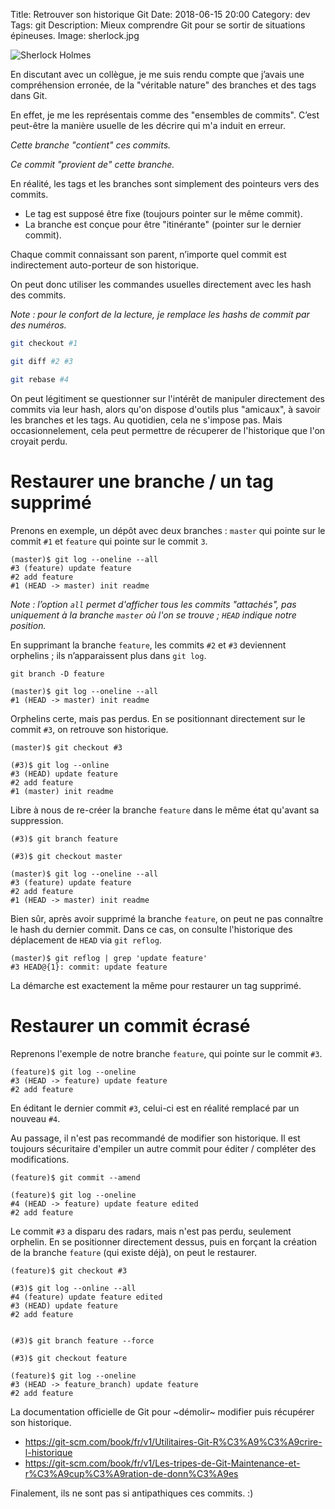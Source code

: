 Title: Retrouver son historique Git
Date: 2018-06-15 20:00
Category: dev
Tags: git
Description: Mieux comprendre Git pour se sortir de situations épineuses.
Image: sherlock.jpg


![Sherlock Holmes]({filename}/images/sherlock.jpg "Because you're an idiot. No, no, no. Don't look like that. Practically everyone is.")

En discutant avec un collègue, je me suis rendu compte que j’avais une compréhension erronée, de la "véritable nature" des branches et des tags dans Git.

En effet, je me les représentais comme des "ensembles de commits". C’est peut-être la manière usuelle de les décrire qui m'a induit en erreur.

_Cette branche "contient" ces commits._

_Ce commit "provient de" cette branche._

En réalité, les tags et les branches sont simplement des pointeurs vers des commits.

- Le tag est supposé être fixe (toujours pointer sur le même commit).
- La branche est conçue pour être "itinérante" (pointer sur le dernier commit).

Chaque commit connaissant son parent, n’importe quel commit est indirectement auto-porteur de son historique.

On peut donc utiliser les commandes usuelles directement avec les hash des commits.

_Note : pour le confort de la lecture, je remplace les hashs de commit par des numéros._

```bash
git checkout #1

git diff #2 #3

git rebase #4
```

On peut légitiment se questionner sur l'intérêt de manipuler directement des commits via leur hash, alors qu'on dispose d'outils plus "amicaux", à savoir les branches et les tags. Au quotidien, cela ne s'impose pas. Mais occasionnelement, cela peut permettre de récuperer de l'historique que l'on croyait perdu.

# Restaurer une branche / un tag supprimé

Prenons en exemple, un dépôt avec deux branches : `master` qui pointe sur le commit `#1` et `feature` qui pointe sur le commit `3`.

```
(master)$ git log --oneline --all
#3 (feature) update feature
#2 add feature
#1 (HEAD -> master) init readme
```

_Note : l’option `all` permet d'afficher tous les commits "attachés", pas uniquement à la branche `master` où l'on se trouve ; `HEAD` indique notre position._

En supprimant la branche `feature`, les commits `#2` et `#3` deviennent orphelins ; ils n’apparaissent plus dans `git log`.

```
git branch -D feature

(master)$ git log --oneline --all
#1 (HEAD -> master) init readme
```

Orphelins certe, mais pas perdus. En se positionnant directement sur le commit `#3`, on retrouve son historique.

```
(master)$ git checkout #3

(#3)$ git log --online
#3 (HEAD) update feature
#2 add feature
#1 (master) init readme
```

Libre à nous de re-créer la branche `feature` dans le même état qu'avant sa suppression.

```
(#3)$ git branch feature

(#3)$ git checkout master

(master)$ git log --oneline --all
#3 (feature) update feature
#2 add feature
#1 (HEAD -> master) init readme
```

Bien sûr, après avoir supprimé la branche `feature`, on peut ne pas connaître le hash du dernier commit. Dans ce cas, on consulte l'historique des déplacement de `HEAD` via `git reflog`.

```
(master)$ git reflog | grep 'update feature'
#3 HEAD@{1}: commit: update feature
```

La démarche est exactement la même pour restaurer un tag supprimé.

# Restaurer un commit écrasé

Reprenons l'exemple de notre branche `feature`, qui pointe sur le commit `#3`.

```
(feature)$ git log --oneline
#3 (HEAD -> feature) update feature
#2 add feature
```

En éditant le dernier commit `#3`, celui-ci est en réalité remplacé par un nouveau `#4`.

Au passage, il n'est pas recommandé de modifier son historique. Il est toujours sécuritaire d'empiler un autre commit pour éditer / compléter des modifications.

```
(feature)$ git commit --amend

(feature)$ git log --oneline
#4 (HEAD -> feature) update feature edited
#2 add feature
```

Le commit `#3` a disparu des radars, mais n'est pas perdu, seulement orphelin. En se positionner directement dessus, puis en forçant la création de la branche `feature` (qui existe déjà), on peut le restaurer.

```
(feature)$ git checkout #3

(#3)$ git log --online --all
#4 (feature) update feature edited
#3 (HEAD) update feature
#2 add feature


(#3)$ git branch feature --force

(#3)$ git checkout feature

(feature)$ git log --oneline
#3 (HEAD -> feature_branch) update feature
#2 add feature
```

La documentation officielle de Git pour ~démolir~ modifier puis récupérer son historique.

- <https://git-scm.com/book/fr/v1/Utilitaires-Git-R%C3%A9%C3%A9crire-l-historique>
- <https://git-scm.com/book/fr/v1/Les-tripes-de-Git-Maintenance-et-r%C3%A9cup%C3%A9ration-de-donn%C3%A9es>

Finalement, ils ne sont pas si antipathiques ces commits. :)
